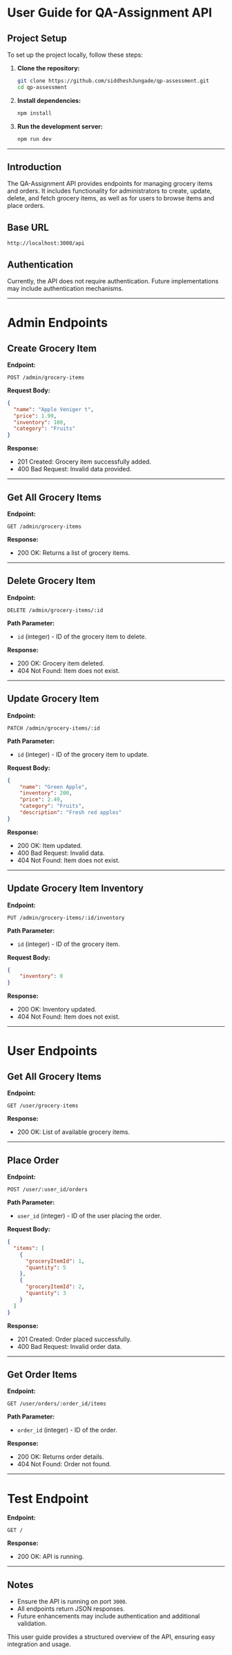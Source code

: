 # User Guide for QA-Assignment API

## Project Setup
To set up the project locally, follow these steps:

1. **Clone the repository:**
   ```sh
   git clone https://github.com/siddheshJungade/qp-assessment.git
   cd qp-assessment
   ```

2. **Install dependencies:**
   ```sh
   npm install
   ```

3. **Run the development server:**
   ```sh
   npm run dev
   ```

---

## Introduction
The QA-Assignment API provides endpoints for managing grocery items and orders. It includes functionality for administrators to create, update, delete, and fetch grocery items, as well as for users to browse items and place orders.

## Base URL
```
http://localhost:3000/api
```

## Authentication
Currently, the API does not require authentication. Future implementations may include authentication mechanisms.

---

# Admin Endpoints

## Create Grocery Item
**Endpoint:**
```
POST /admin/grocery-items
```
**Request Body:**
```json
{
  "name": "Apple Veniger t",
  "price": 1.99,
  "inventory": 100,
  "category": "Fruits"
}
```
**Response:**
- 201 Created: Grocery item successfully added.
- 400 Bad Request: Invalid data provided.

---

## Get All Grocery Items
**Endpoint:**
```
GET /admin/grocery-items
```
**Response:**
- 200 OK: Returns a list of grocery items.

---

## Delete Grocery Item
**Endpoint:**
```
DELETE /admin/grocery-items/:id
```
**Path Parameter:**
- `id` (integer) - ID of the grocery item to delete.

**Response:**
- 200 OK: Grocery item deleted.
- 404 Not Found: Item does not exist.

---

## Update Grocery Item
**Endpoint:**
```
PATCH /admin/grocery-items/:id
```
**Path Parameter:**
- `id` (integer) - ID of the grocery item to update.

**Request Body:**
```json
{
    "name": "Green Apple",
    "inventory": 200,
    "price": 2.49,
    "category": "Fruits",
    "description": "Fresh red apples"
}
```
**Response:**
- 200 OK: Item updated.
- 400 Bad Request: Invalid data.
- 404 Not Found: Item does not exist.

---

## Update Grocery Item Inventory
**Endpoint:**
```
PUT /admin/grocery-items/:id/inventory
```
**Path Parameter:**
- `id` (integer) - ID of the grocery item.

**Request Body:**
```json
{
    "inventory": 0
}
```
**Response:**
- 200 OK: Inventory updated.
- 404 Not Found: Item does not exist.

---

# User Endpoints

## Get All Grocery Items
**Endpoint:**
```
GET /user/grocery-items
```
**Response:**
- 200 OK: List of available grocery items.

---

## Place Order
**Endpoint:**
```
POST /user/:user_id/orders
```
**Path Parameter:**
- `user_id` (integer) - ID of the user placing the order.

**Request Body:**
```json
{
  "items": [
    {
      "groceryItemId": 1,
      "quantity": 5
    },
    {
      "groceryItemId": 2,
      "quantity": 3
    }
  ]
}
```
**Response:**
- 201 Created: Order placed successfully.
- 400 Bad Request: Invalid order data.

---

## Get Order Items
**Endpoint:**
```
GET /user/orders/:order_id/items
```
**Path Parameter:**
- `order_id` (integer) - ID of the order.

**Response:**
- 200 OK: Returns order details.
- 404 Not Found: Order not found.

---

# Test Endpoint
**Endpoint:**
```
GET /
```
**Response:**
- 200 OK: API is running.

---

## Notes
- Ensure the API is running on port `3000`.
- All endpoints return JSON responses.
- Future enhancements may include authentication and additional validation.

This user guide provides a structured overview of the API, ensuring easy integration and usage.


